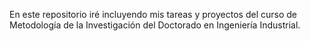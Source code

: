 En este repositorio iré incluyendo mis tareas y proyectos del curso de Metodología de la Investigación del Doctorado en Ingeniería Industrial.
